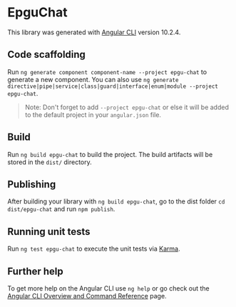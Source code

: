 # EpguChat

This library was generated with [Angular CLI](https://github.com/angular/angular-cli) version 10.2.4.

## Code scaffolding

Run `ng generate component component-name --project epgu-chat` to generate a new component. You can also use `ng generate directive|pipe|service|class|guard|interface|enum|module --project epgu-chat`.
> Note: Don't forget to add `--project epgu-chat` or else it will be added to the default project in your `angular.json` file. 

## Build

Run `ng build epgu-chat` to build the project. The build artifacts will be stored in the `dist/` directory.

## Publishing

After building your library with `ng build epgu-chat`, go to the dist folder `cd dist/epgu-chat` and run `npm publish`.

## Running unit tests

Run `ng test epgu-chat` to execute the unit tests via [Karma](https://karma-runner.github.io).

## Further help

To get more help on the Angular CLI use `ng help` or go check out the [Angular CLI Overview and Command Reference](https://angular.io/cli) page.
